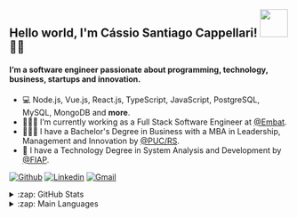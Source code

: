 ## Hello world, I'm Cássio Santiago Cappellari! <img src="https://raw.githubusercontent.com/alexnaiman/alexnaiman/master/resources/welcomeglitch.gif" width="50px"/>👨‍🚀

#### I’m a software engineer passionate about programming, technology, business, startups and innovation.

- 💻 Node.js, Vue.js, React.js, TypeScript, JavaScript, PostgreSQL, MySQL, MongoDB and **more**.
- 👨🏻‍💻 I’m currently working as a Full Stack Software Engineer at [@Embat](https://www.embat.io/).
- 👨🏼‍🎓 I have a Bachelor's Degree in Business with a MBA in Leadership, Management and Innovation by [@PUC/RS](https://www.pucrs.br/).
- 🤖 I have a Technology Degree in System Analysis and Development by [@FIAP](https://www.fiap.com.br/).

[![Github](https://img.shields.io/badge/-Github-000?style=flat&logo=Github&logoColor=white)](https://github.com/cassiocappellari)
[![Linkedin](https://img.shields.io/badge/-LinkedIn-blue?style=flat&logo=Linkedin&logoColor=white)](https://www.linkedin.com/in/cassiocappellari/)
[![Gmail](https://img.shields.io/badge/-Gmail-c14438?style=flat&logo=Gmail&logoColor=white)](mailto:cassiocappellari@gmail.com)

<details>
  <summary>:zap: GitHub Stats</summary>

  ![Cássio Cappellari's GitHub stats](https://github-readme-stats.vercel.app/api?username=cassiocappellari&show_icons=true&theme=dark&count_private=true)

</details>

<details>
  <summary>:zap: Main Languages</summary>

  ![Top Langs](https://github-readme-stats.vercel.app/api/top-langs/?username=cassiocappellari&layout=compact&theme=dark)

</details>
